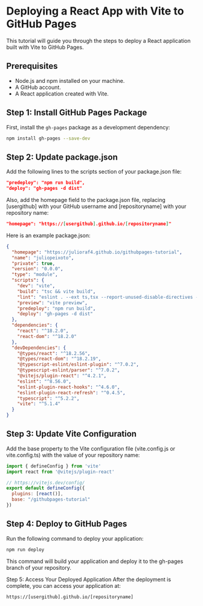 # Deploying a React App with Vite to GitHub Pages

This tutorial will guide you through the steps to deploy a React application built with Vite to GitHub Pages.

## Prerequisites

- Node.js and npm installed on your machine.
- A GitHub account.
- A React application created with Vite.

## Step 1: Install GitHub Pages Package

First, install the `gh-pages` package as a development dependency:

```sh
npm install gh-pages --save-dev
```

## Step 2: Update package.json
Add the following lines to the scripts section of your package.json file:

```json
"predeploy": "npm run build",
"deploy": "gh-pages -d dist"
```
Also, add the homepage field to the package.json file, replacing [usergithub] with your GitHub username and [repositoryname] with your repository name:

```json
"homepage": "https://[usergithub].github.io/[repositoryname]"
```
Here is an example package.json:

```json
{
  "homepage": "https://julioraf4.github.io/githubpages-tutorial",
  "name": "juliopeixoto",
  "private": true,
  "version": "0.0.0",
  "type": "module",
  "scripts": {
    "dev": "vite",
    "build": "tsc && vite build",
    "lint": "eslint . --ext ts,tsx --report-unused-disable-directives --max-warnings 0",
    "preview": "vite preview",
    "predeploy": "npm run build",
    "deploy": "gh-pages -d dist"
  },
  "dependencies": {
    "react": "^18.2.0",
    "react-dom": "^18.2.0"
  },
  "devDependencies": {
    "@types/react": "^18.2.56",
    "@types/react-dom": "^18.2.19",
    "@typescript-eslint/eslint-plugin": "^7.0.2",
    "@typescript-eslint/parser": "^7.0.2",
    "@vitejs/plugin-react": "^4.2.1",
    "eslint": "^8.56.0",
    "eslint-plugin-react-hooks": "^4.6.0",
    "eslint-plugin-react-refresh": "^0.4.5",
    "typescript": "^5.2.2",
    "vite": "^5.1.4"
  }
}
```

## Step 3: Update Vite Configuration
Add the base property to the Vite configuration file (vite.config.js or vite.config.ts) with the value of your repository name:

```js
import { defineConfig } from 'vite'
import react from '@vitejs/plugin-react'

// https://vitejs.dev/config/
export default defineConfig({
  plugins: [react()],
  base: "/githubpages-tutorial"
})
```

## Step 4: Deploy to GitHub Pages
Run the following command to deploy your application:

```sh
npm run deploy
```
This command will build your application and deploy it to the gh-pages branch of your repository.

Step 5: Access Your Deployed Application
After the deployment is complete, you can access your application at:

```arduino
https://[usergithub].github.io/[repositoryname]
```
